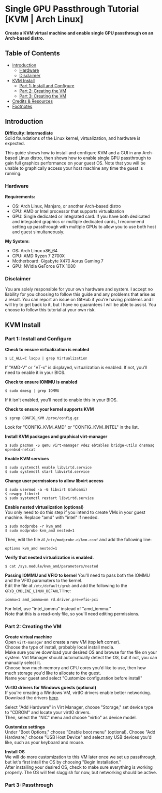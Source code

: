 <h1>
  Single GPU Passthrough Tutorial [KVM | Arch Linux]
</h1>
<h4>
  Create a KVM virtual machine and enable single GPU passthrough on an Arch-based distro.
</h4>

<h2>
    Table of Contents
</h2>

* [Introduction](#introduction)
    * [Hardware](#hardware)
    * [Disclaimer](#disclaimer)
* [KVM Install](#kvm)
    * [Part 1: Install and Configure](#part1-kvm)
    * [Part 2: Creating the VM](#part2-kvm)
    * [Part 3: Creating the VM](#part3-kvm)
* [Credits & Resources](#credits)
* [Footnotes](#footnotes)

<h2 name="introduction">
    Introduction
</h2>

<b>Difficulty: Intermediate</b>
<br />
Solid foundations of the Linux kernel, virtualization, and hardware is expected.

This guide shows how to install and configure KVM and a GUI in any Arch-based Linux distro, then shows how to enable single GPU passthrough to gain full graphics performance on your guest OS. Note that you will be unable to graphically access your host machine any time the guest is running.

<h3 name="hardware">
  Hardware
</h3>
 
**Requirements:**
 - OS: Arch Linux, Manjaro, or another Arch-based distro
 - CPU: AMD or Intel processor that supports virtualization
 - GPU: Single dedicated or integrated card. If you have both dedicated and integrated graphics or multiple dedicated cards, I recommend setting up passthrough with multiple GPUs to allow you to use both host and guest simultaneously.

**My System:**
 - OS: Arch Linux x86_64
 - CPU: AMD Ryzen 7 2700X
 - Motherboard: Gigabyte X470 Aorus Gaming 7
 - GPU: NVidia GeForce GTX 1080

<h3 name="disclaimer">
  Disclaimer
</h3>

You are solely responsible for your own hardware and system. I accept no liability for you choosing to follow this guide and any problems that arise as a result. You can report an issue on GitHub if you're having problems and I will try to get back to it, but I have no guarantees I will be able to assist. You choose to follow this tutorial at your own risk.

<h2 name="kvm">
    KVM Install
</h2>

<h3 name="part1-kvm">
  Part 1: Install and Configure
</h3>

**Check to ensure virtualization is enabled**
```
$ LC_ALL=C lscpu | grep Virtualization
```
If "AMD-V" or "VT-x" is displayed, virtualization is enabled. If not, you'll need to enable it in your BIOS.

**Check to ensure IOMMU is enabled**
```
$ sudo dmesg | grep IOMMU
```
If it isn't enabled, you'll need to enable this in your BIOS.

**Check to ensure your kernel supports KVM**
```
$ zgrep CONFIG_KVM /proc/config.gz
```
Look for "CONFIG_KVM_AMD" or "CONFIG_KVM_INTEL" in the list.

**Install KVM packages and graphical virt-manager**
```
$ sudo pacman -S qemu virt-manager vde2 ebtables bridge-utils dnsmasq openbsd-netcat
```
**Enable KVM services**
```
$ sudo systemctl enable libvirtd.service
$ sudo systemctl start libvirtd.service
```
**Change user permissions to allow libvirt access**
```
$ sudo usermod -a -G libvirt $(whoami)
$ newgrp libvirt
$ sudo systemctl restart libvirtd.service
```
**Enable nested virtualization (optional)**
<br>
You only need to do this step if you intend to create VMs in your guest machine.
Replace "amd" with "intel" if needed.
```
$ sudo modprobe -r kvm_amd
$ sudo modprobe kvm_amd nested=1
```
Then, edit the file at ```/etc/modprobe.d/kvm.conf``` and add the following line:
```
options kvm_amd nested=1
```
**Verify that nested virtualization is enabled.**
```
$ cat /sys.module/kvm_amd/parameters/nested
```
**Passing IOMMU and VFIO to kernel**
You'll need to pass both the IOMMU and the VFIO paramaters to the kernel.<br>
Edit the file at ```/etc/default/grub``` and add the following to the ```GRYB_CMDLINE_LINUX_DEFAULT``` line:
```
iommu=1 amd_iommu=on rd.driver.pre=vfio-pci
```
For Intel, use "intel_iommu" instead of "amd_iommu."<br>
Note that this is a read-only file, so you'll need editing permissions.



<h3 name="part2-kvm">
  Part 2: Creating the VM
</h3>

**Create virtual machine**<br>
Open ```virt-manager``` and create a new VM (top left corner).<br>
Choose the type of install, probably local install media.<br>
Make sure you've download your desired OS and browse for the file on your system.
Virt Manager should automatically detect the OS, but if not, you can manually select it.<br>
Choose how much memory and CPU cores you'd like to use, then how much storage you'd like to allocate to the guest.<br>
Name your guest and select "Customize configuration before install"

**VirtIO drivers for Windows guests (optional)**<br>
If you're creating a Windows VM, virtIO drivers enable better networking.<br>
Download the drivers [here](https://github.com/virtio-win/virtio-win-pkg-scripts/blob/master/README.md).<br>

Select "Add Hardware" in Virt Manager, choose "Storage," set device type to "CDROM" and locate your virtIO drivers.<br>
Then, select the "NIC" menu and choose "virtio" as device model.<br>

**Customize settings**<br>
Under "Boot Options," choose "Enable boot menu" (optional).
Choose "Add Hardware," choose "USB Host Device" and select any USB devices you'd like, such as your keyboard and mouse.<br>

**Install OS**<br>
We will do more customization to this VM later once we set up passthrough, but let's first intall the OS by choosing "Begin Installation."<br>
After installing your desired OS, check to make sure everything is working properly. The OS will feel sluggish for now, but networking should be active.

<h3 name="part3-kvm">
  Part 3: Passthrough 
</h3>





